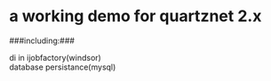 
# a working demo for quartznet 2.x #

###including:###

  di in ijobfactory(windsor)  
  database persistance(mysql)  

